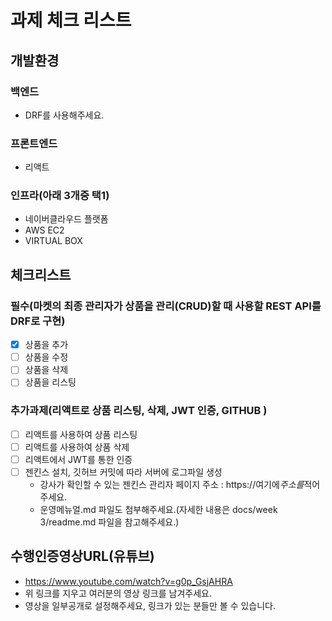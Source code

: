# 과제 체크 리스트

## 개발환경

### 백엔드

- DRF를 사용해주세요.

### 프론트엔드

- 리액트

### 인프라(아래 3개중 택1)

- 네이버클라우드 플랫폼
- AWS EC2
- VIRTUAL BOX

## 체크리스트

### 필수(마켓의 최종 관리자가 상품을 관리(CRUD)할 때 사용할 REST API를 DRF로 구현)

- [x] 상품을 추가
- [ ] 상품을 수정
- [ ] 상품을 삭제
- [ ] 상품을 리스팅

### 추가과제(리액트로 상품 리스팅, 삭제, JWT 인증, GITHUB )

- [ ] 리액트를 사용하여 상품 리스팅
- [ ] 리액트를 사용하여 상품 삭제
- [ ] 리액트에서 JWT를 통한 인증
- [ ] 젠킨스 설치, 깃허브 커밋에 따라 서버에 로그파일 생성
  - 강사가 확인할 수 있는 젠킨스 관리자 페이지 주소 : https://여기에*주소를*적어주세요.
  - 운영메뉴얼.md 파일도 첨부해주세요.(자세한 내용은 docs/week 3/readme.md 파일을 참고해주세요.)

## 수행인증영상URL(유튜브)

- https://www.youtube.com/watch?v=g0p_GsjAHRA
- 위 링크를 지우고 여러분의 영상 링크를 남겨주세요.
- 영상을 일부공개로 설정해주세요, 링크가 있는 분들만 볼 수 있습니다.

